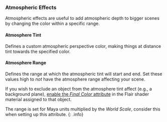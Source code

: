 ### Atmospheric Effects
Atmospheric effects are useful to add atmospheric depth to bigger scenes by changing the color within a specific range.

#### Atmosphere Tint
Defines a custom atmospheric perspective color, making things at distance tint towards the specified color.

#### Atmosphere Range
Defines the range at which the atmospheric tint will start and end. Set these values high to _not_ have the atmosphere range affecting your scene.

If you wish to exclude an object from the atmosphere tint affect (e.g., a background plane), [enable the _Final Color_ attribute](/flair/materials/flair-shader/#final-color) in the Flair shader material assigned to that object.

The range is set for Maya units multiplied by the _World Scale_, consider this when setting up this attribute.
{: .info}
